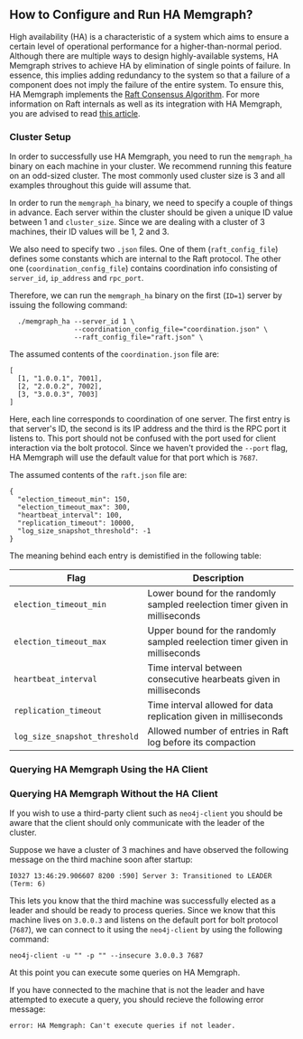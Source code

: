 ## How to Configure and Run HA Memgraph?

High availability (HA) is a characteristic of a system which aims to ensure a
certain level of operational performance for a higher-than-normal period.
Although there are multiple ways to design highly-available systems, HA Memgraph
strives to achieve HA by elimination of single points of failure. In essence,
this implies adding redundancy to the system so that a failure of a component
does not imply the failure of the entire system. To ensure this, HA Memgraph
implements the [Raft Consensus Algorithm](https://raft.github.io/). For more
information on Raft internals as well as its integration with HA Memgraph, you
are advised to read [this article](../concepts/high-availability.md).

### Cluster Setup

In order to successfully use HA Memgraph, you need to run the
`memgraph_ha` binary on each machine in your cluster. We recommend running this
feature on an odd-sized cluster. The most commonly used cluster size is 3 and
all examples throughout this guide will assume that.

In order to run the `memgraph_ha` binary, we need to specify a couple of things
in advance. Each server within the cluster should be given a unique ID value
between 1 and `cluster_size`. Since we are dealing with a cluster of 3 machines,
their ID values will be 1, 2 and 3.

We also need to specify two `.json` files. One of them (`raft_config_file`)
defines some constants which are internal to the Raft protocol. The other one
(`coordination_config_file`) contains coordination info consisting of
`server_id`, `ip_address` and `rpc_port`.

Therefore, we can run the `memgraph_ha` binary on the first (`ID=1`) server by
issuing the following command:

```plaintext
  ./memgraph_ha --server_id 1 \
                --coordination_config_file="coordination.json" \
                --raft_config_file="raft.json" \
```

The assumed contents of the `coordination.json` file are:

```plaintext
[
  [1, "1.0.0.1", 7001],
  [2, "2.0.0.2", 7002],
  [3, "3.0.0.3", 7003]
]
```

Here, each line corresponds to coordination of one server. The first entry is
that server's ID, the second is its IP address and the third is the RPC port it
listens to. This port should not be confused with the port used for client
interaction via the bolt protocol. Since we haven't provided the `--port` flag,
HA Memgraph will use the default value for that port which is `7687`.

The assumed contents of the `raft.json` file are:

```plaintext
{
  "election_timeout_min": 150,
  "election_timeout_max": 300,
  "heartbeat_interval": 100,
  "replication_timeout": 10000,
  "log_size_snapshot_threshold": -1
}
```

The meaning behind each entry is demistified in the following table:

Flag                          | Description
------------------------------|------------
`election_timeout_min`        | Lower bound for the randomly sampled reelection timer given in milliseconds
`election_timeout_max`        | Upper bound for the randomly sampled reelection timer given in milliseconds
`heartbeat_interval`          | Time interval between consecutive hearbeats given in milliseconds
`replication_timeout`         | Time interval allowed for data replication given in milliseconds
`log_size_snapshot_threshold` | Allowed number of entries in Raft log before its compaction

### Querying HA Memgraph Using the HA Client

[//]: # (TODO when HA Client is implemented)

### Querying HA Memgraph Without the HA Client

If you wish to use a third-party client such as `neo4j-client` you should be
aware that the client should only communicate with the leader of the cluster.

Suppose we have a cluster of 3 machines and have observed the following message
on the third machine soon after startup:

```plaintext
I0327 13:46:29.906607 8200 :590] Server 3: Transitioned to LEADER (Term: 6)
```

This lets you know that the third machine was successfully elected as a leader
and should be ready to process queries. Since we know that this machine lives
on `3.0.0.3` and listens on the default port for bolt protocol (`7687`),
we can connect to it using the `neo4j-client` by using the following command:

```plaintext
neo4j-client -u "" -p "" --insecure 3.0.0.3 7687
```

At this point you can execute some queries on HA Memgraph.

If you have connected to the machine that is not the leader and have attempted
to execute a query, you should recieve the following error message:

```plaintext
error: HA Memgraph: Can't execute queries if not leader.
```

